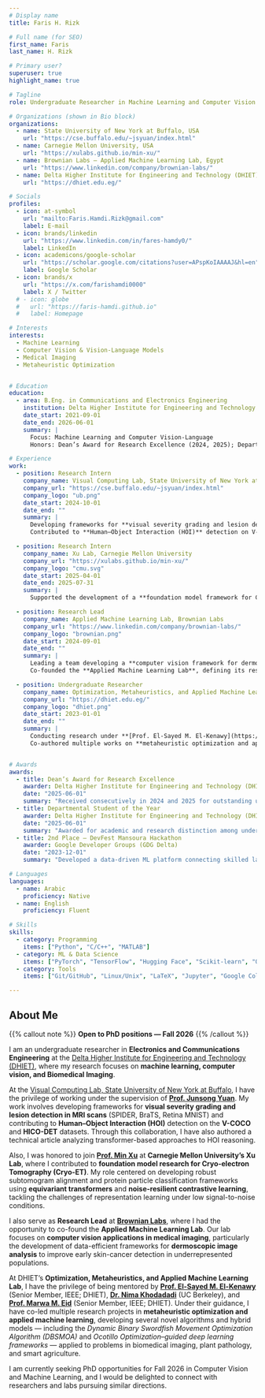 ```yaml
---
# Display name
title: Faris H. Rizk

# Full name (for SEO)
first_name: Faris
last_name: H. Rizk

# Primary user?
superuser: true
highlight_name: true

# Tagline
role: Undergraduate Researcher in Machine Learning and Computer Vision

# Organizations (shown in Bio block)
organizations:
  - name: State University of New York at Buffalo, USA
    url: "https://cse.buffalo.edu/~jsyuan/index.html"
  - name: Carnegie Mellon University, USA
    url: "https://xulabs.github.io/min-xu/"
  - name: Brownian Labs — Applied Machine Learning Lab, Egypt
    url: "https://www.linkedin.com/company/brownian-labs/"
  - name: Delta Higher Institute for Engineering and Technology (DHIET), Egypt
    url: "https://dhiet.edu.eg/"

# Socials
profiles:
  - icon: at-symbol
    url: "mailto:Faris.Hamdi.Rizk@gmail.com"
    label: E-mail
  - icon: brands/linkedin
    url: "https://www.linkedin.com/in/fares-hamdy0/"
    label: LinkedIn
  - icon: academicons/google-scholar
    url: "https://scholar.google.com/citations?user=APspKoIAAAAJ&hl=en"
    label: Google Scholar
  - icon: brands/x
    url: "https://x.com/farishamdi0000"
    label: X / Twitter
  # - icon: globe
  #   url: "https://faris-hamdi.github.io"
  #   label: Homepage

# Interests
interests:
  - Machine Learning
  - Computer Vision & Vision-Language Models
  - Medical Imaging
  - Metaheuristic Optimization


# Education
education:
  - area: B.Eng. in Communications and Electronics Engineering
    institution: Delta Higher Institute for Engineering and Technology (DHIET)
    date_start: 2021-09-01
    date_end: 2026-06-01
    summary: |
      Focus: Machine Learning and Computer Vision-Language  
      Honors: Dean’s Award for Research Excellence (2024, 2025); Departmental Student of the Year (2025)

# Experience
work:
  - position: Research Intern
    company_name: Visual Computing Lab, State University of New York at Buffalo
    company_url: "https://cse.buffalo.edu/~jsyuan/index.html"
    company_logo: "ub.png"
    date_start: 2024-10-01
    date_end: ""
    summary: |
      Developing frameworks for **visual severity grading and lesion detection in MRI scans** (SPIDER, BraTS, and Retina MNIST datasets).  
      Contributed to **Human–Object Interaction (HOI)** detection on V-COCO and HICO-DET by curating a basketball-specific dataset and analyzing the QPIC transformer approach.

  - position: Research Intern
    company_name: Xu Lab, Carnegie Mellon University
    company_url: "https://xulabs.github.io/min-xu/"
    company_logo: "cmu.svg"
    date_start: 2025-04-01
    date_end: 2025-07-31
    summary: |
      Supported the development of a **foundation model framework for Cryo-electron Tomography (Cryo-ET)** subtomogram alignment and protein classification using **equivariant transformers** and **contrastive learning** for low signal-to-noise conditions.

  - position: Research Lead
    company_name: Applied Machine Learning Lab, Brownian Labs
    company_url: "https://www.linkedin.com/company/brownian-labs/"
    company_logo: "brownian.png"
    date_start: 2024-09-01
    date_end: ""
    summary: |
      Leading a team developing a **computer vision framework for dermoscopic image analysis** to improve early skin-cancer detection in underrepresented populations.  
      Co-founded the **Applied Machine Learning Lab**, defining its research roadmap and fostering AI research collaborations through the Brownian Labs Think Tank.

  - position: Undergraduate Researcher
    company_name: Optimization, Metaheuristics, and Applied Machine Learning Lab, DHIET
    company_url: "https://dhiet.edu.eg/"
    company_logo: "dhiet.png"
    date_start: 2023-01-01
    date_end: ""
    summary: |
      Conducting research under **[Prof. El-Sayed M. El-Kenawy](https://scholar.google.com/citations?user=fA25haEAAAAJ&hl=en)** (Senior Member, IEEE), **[Dr. Nima Khodadadi](https://nimakhodadadi.com/)** (UC Berkeley), and **[Prof. Marwa M. Eid](https://scholar.google.com/citations?user=OV-YIEAAAAAJ&hl=en)** (Senior Member, IEEE).  
      Co-authored multiple works on **metaheuristic optimization and applied machine learning**, including the development of **DBSMOA**, **Ocotillo Optimization–guided deep learning**, and **hybrid DTO–PRS** models for biomedical and agricultural applications.


# Awards
awards:
  - title: Dean’s Award for Research Excellence
    awarder: Delta Higher Institute for Engineering and Technology (DHIET)
    date: "2025-06-01"
    summary: "Received consecutively in 2024 and 2025 for outstanding undergraduate research performance."
  - title: Departmental Student of the Year
    awarder: Delta Higher Institute for Engineering and Technology (DHIET)
    date: "2025-06-01"
    summary: "Awarded for academic and research distinction among undergraduate students."
  - title: 2nd Place — DevFest Mansoura Hackathon
    awarder: Google Developer Groups (GDG Delta)
    date: "2023-12-01"
    summary: "Developed a data-driven ML platform connecting skilled laborers with clients; led UX and model integration."

# Languages
languages:
  - name: Arabic
    proficiency: Native
  - name: English
    proficiency: Fluent

# Skills
skills:
  - category: Programming
    items: ["Python", "C/C++", "MATLAB"]
  - category: ML & Data Science
    items: ["PyTorch", "TensorFlow", "Hugging Face", "Scikit-learn", "OpenCV"]
  - category: Tools
    items: ["Git/GitHub", "Linux/Unix", "LaTeX", "Jupyter", "Google Colab"]

---
```

## About Me

{{% callout note %}}
**Open to PhD positions — Fall 2026**
{{% /callout %}}

I am an undergraduate researcher in **Electronics and Communications Engineering** at the [Delta Higher Institute for Engineering and Technology (DHIET)](https://dhiet.edu.eg/), where my research focuses on **machine learning, computer vision, and Biomedical Imaging**.

At the [Visual Computing Lab, State University of New York at Buffalo](https://cse.buffalo.edu/~jsyuan/index.html), I have the privilege of working under the supervision of **[Prof. Junsong Yuan](https://cse.buffalo.edu/~jsyuan/index.html)**. My work involves developing frameworks for **visual severity grading and lesion detection in MRI scans** (SPIDER, BraTS, Retina MNIST) and contributing to **Human–Object Interaction (HOI)** detection on the **V-COCO** and **HICO-DET** datasets. Through this collaboration, I have also authored a technical article analyzing transformer-based approaches to HOI reasoning.

Also, I was honored to join **[Prof. Min Xu](https://xulabs.github.io/min-xu/)** at **Carnegie Mellon University’s Xu Lab**, where I contributed to **foundation model research for Cryo-electron Tomography (Cryo-ET)**. My role centered on developing robust subtomogram alignment and protein particle classification frameworks using **equivariant transformers** and **noise-resilient contrastive learning**, tackling the challenges of representation learning under low signal-to-noise conditions.

I also serve as **Research Lead** at **[Brownian Labs](https://www.linkedin.com/company/brownian-labs/)**, where I had the opportunity to co-found the **Applied Machine Learning Lab**. Our lab focuses on **computer vision applications in medical imaging**, particularly the development of data-efficient frameworks for **dermoscopic image analysis** to improve early skin-cancer detection in underrepresented populations.

At DHIET’s **Optimization, Metaheuristics, and Applied Machine Learning Lab**, I have the privilege of being mentored by **[Prof. El-Sayed M. El-Kenawy](https://scholar.google.com/citations?user=fA25haEAAAAJ&hl=en)** (Senior Member, IEEE; DHIET), **[Dr. Nima Khodadadi](https://nimakhodadadi.com/)** (UC Berkeley), and **[Prof. Marwa M. Eid](https://scholar.google.com/citations?user=OV-YIEAAAAAJ&hl=en)** (Senior Member, IEEE; DHIET). Under their guidance, I have co-led multiple research projects in **metaheuristic optimization and applied machine learning**, developing several novel algorithms and hybrid models — including the *Dynamic Binary Swordfish Movement Optimization Algorithm (DBSMOA)* and *Ocotillo Optimization–guided deep learning frameworks* — applied to problems in biomedical imaging, plant pathology, and smart agriculture.

 I am currently seeking PhD opportunities for Fall 2026 in Computer Vision and Machine Learning, and I would be delighted to connect with researchers and labs pursuing similar directions.

